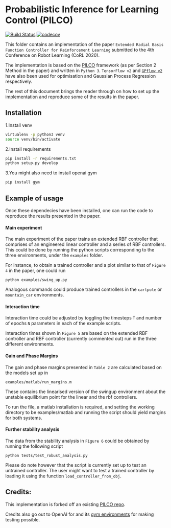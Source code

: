 # Probabilistic Inference for Learning Control (PILCO)
[![Build Status](https://travis-ci.org/nrontsis/PILCO.svg?branch=master)](https://travis-ci.org/nrontsis/PILCO)
[![codecov](https://codecov.io/gh/nrontsis/PILCO/branch/master/graph/badge.svg)](https://codecov.io/gh/nrontsis/PILCO)

This folder contains an implementation of the paper `Extended Radial Basis Function Controller for Reinforcement Learning` submitted to the 4th Conference on Robot Learning (CoRL 2020).

The implementation is based on the [PILCO](https://ieeexplore.ieee.org/abstract/document/6654139/) framework (as per Section 2 Method in the paper) and written in `Python 3`. 
`TensorFlow v2` and [`GPflow v2`](https://github.com/GPflow/GPflow) have also been used for optimisation and Gaussian Process Regression respectively.

The rest of this document brings the reader through on how to set up the implementation and reproduce some of the results in the paper.

## Installation
1.Install venv
```bash
virtualenv -p python3 venv
source venv/bin/activate
```
2.Install requirements
```bash
pip install -r requirements.txt
python setup.py develop
```
3.You might also need to install openai gym
```bash
pip install gym
```

## Example of usage
Once these dependecies have been installed, one can run the code to reproduce the results presented in the paper. 

#### Main experiment
The main experiment of the paper trains an extended RBF controller that comprises of an engineered linear controller and a series of RBF controllers.
This could be done by running the python scripts corresponding to the three environments, under the `examples` folder. 

For instance, to obtain a trained controller and a plot similar to that of `Figure 4` in the paper, one could run
```
python examples/swing_up.py
```
Analogous commands could produce trained controllers in the `cartpole` or `mountain_car` environments.

#### Interaction time
Interaction time could be adjusted by toggling the timesteps `T` and number of epochs `N` parameters in each of the example scripts.

Interaction times shown in `Figure 5` are based on the extended RBF controller and RBF controller (currently commented out) run in the three different environments. 

#### Gain and Phase Margins
The gain and phase margins presented in `Table 2` are calculated based on the models set up in 
```
examples/matlab/run_margins.m
```
These contains the linearised version of the swingup environment about the unstable equilibrium point for the linear and the rbf controllers.  

To run the file, a matlab installation is required, and setting the working directory to be examples/matlab and running the script should yield margins for both systems.
#### Further stability analysis
The data from the stability analysis in `Figure 6` could be obtained by running the following script
```
python tests/test_robust_analysis.py 
```
Please do note however that the script is currently set up to test an untrained controller. The user might want to test a trained controller by loading it using the function `load_controller_from_obj`.

## Credits:

This implementation is forked off an existing [PILCO repo](https://github.com/nrontsis/PILCO).

Credits also go out to OpenAI for and its [gym environments](https://github.com/openai/gym/tree/master/gym/envs/classic_control) for making testing possible.